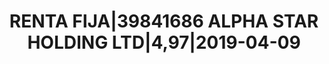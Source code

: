 ---
layout: asset
title: RENTA FIJA|39841686 ALPHA STAR HOLDING LTD|4,97|2019-04-09
isin: XS1054932154
---